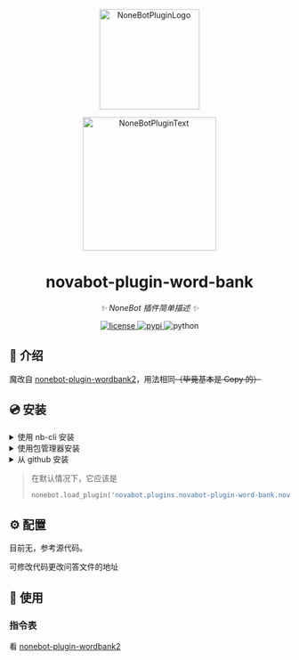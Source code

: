 <div align="center">
  <a href="https://v2.nonebot.dev/store"><img src="https://github.com/A-kirami/nonebot-plugin-template/blob/resources/nbp_logo.png" width="180" height="180" alt="NoneBotPluginLogo"></a>
  <br>
  <p><img src="https://github.com/A-kirami/nonebot-plugin-template/blob/resources/NoneBotPlugin.svg" width="240" alt="NoneBotPluginText"></p>
</div>


<div align="center">


# novabot-plugin-word-bank

_✨ NoneBot 插件简单描述 ✨_

<a href="./LICENSE">
    <img src="https://img.shields.io/github/license/Nova-Noir/novabot-plugin-word-bank.svg" alt="license">
</a>
<a href="https://pypi.python.org/pypi/novabot-plugin-word-bank">
    <img src="https://img.shields.io/pypi/v/novabot-plugin-word-bank.svg" alt="pypi">
</a>
<img src="https://img.shields.io/badge/python-3.8+-blue.svg" alt="python">

</div>

## 📖 介绍

魔改自 [nonebot-plugin-wordbank2](https://github.com/kexue-z/nonebot-plugin-word-bank2)，用法相同~~（毕竟基本是 Copy 的）~~

## 💿 安装

<details>
<summary>使用 nb-cli 安装</summary>
在 Nova-Bot 的根目录下打开命令行, 输入以下指令即可安装


```sh
nb plugin install novabot-plugin-word-bank
```

</details>

<details>
<summary>使用包管理器安装</summary>
在 Nova-Bot 的插件目录下, 打开命令行, 根据你使用的包管理器, 输入相应的安装命令


<details>
<summary>pip</summary>


```sh
pip install novabot-plugin-word-bank
```

</details>

<details>
<summary>pdm</summary>


```sh
pdm add novabot-plugin-word-bank
```

</details>

<details>
<summary>poetry</summary>


```sh
poetry add novabot-plugin-word-bank
```

</details>

<details>
<summary>conda</summary>


```sh
conda install novabot-plugin-word-bank
```

</details>

打开 Nova-Bot 的 `bot.py` 文件, 在其中写入

```python
nonebot.load_plugin('novabot_plugin_word-bank')
```

</details>

<details>
<summary>从 github 安装</summary>
在 Nova-Bot 项目的插件目录下, 打开命令行, 输入以下命令克隆此储存库



```sh
git clone https://github.com/Nova-Noir/novabot-plugin-word-bank.git
```

打开 Nova-Bot 项目的 `bot.py` 文件, 在其中写入

```python
nonebot.load_plugin('path.to.novabot.novabot-plugin-word-bank.novabot_plugin_word-bank')
```

</details>

> 在默认情况下，它应该是
>
> ```python
> nonebot.load_plugin('novabot.plugins.novabot-plugin-word-bank.novabot_plugin_word-bank')
> ```
>
> 

## ⚙️ 配置

目前无，参考源代码。

可修改代码更改问答文件的地址

## 🎉 使用

### 指令表

 看 [nonebot-plugin-wordbank2](https://github.com/kexue-z/nonebot-plugin-word-bank2)